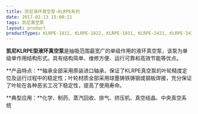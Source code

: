 ```yaml
---
title: 凯尼液环真空泵-KLRPE系列
date: 2017-02-13 15:00:21
tags: 凯尼真空泵
layout: product
productTypes: KLRPE-1811, KLRPE-1822, KLRPE-1831, KLRPE-2421, KLRPE-2431, KLRPE-3023, <br>KLPRE-3033, KLRPE-3633, KLRPE-3653, KLRPE-3663, KLRPE-4233, KLRPE-4253, <br>KLRPE-4263, KLRPE-4833, KLPRE-4853, KLPRE-4863<br>(了解更多请查看下载中心)
---
```


**凯尼KLRPE型液环真空泵**是抽吸范围最宽广的单级作用的液环真空泵，该泵为单级单作用结构形式。具有结构简单、维修方便、运行可靠和高效节能等优点。

**产品特点：**轴承全部采用原装进口轴承，保证了KLRPE真空泵的叶轮精度定位及运行过程中的稳定性；叶轮材质全部采用球墨铸铁铸钢或钢板焊接，充分保证了叶轮在各种恶劣工况下稳定性，提高了使用寿命。

**典型应用：**化学、制药、蒸汽回收、排气、挤压机、真空结晶、中央真空系统
